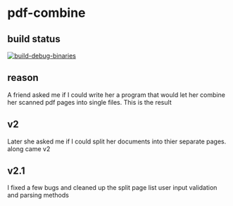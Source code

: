 # pdf-combine

## build status

[![build-debug-binaries](https://github.com/acnicholls/pdf-combine/actions/workflows/build-debug-binaries.yml/badge.svg)](https://github.com/acnicholls/pdf-combine/actions/workflows/build-debug-binaries.yml)

## reason
A friend asked me if I could write her a program that would let her combine her scanned pdf pages into single files.  This is the result

## v2

Later she asked me if I could split her documents into thier separate pages. along came v2

## v2.1

I fixed a few bugs and cleaned up the split page list user input validation and parsing methods
